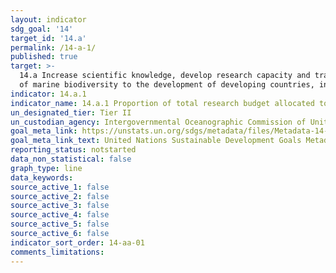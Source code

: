 ```yaml
---
layout: indicator
sdg_goal: '14'
target_id: '14.a'
permalink: /14-a-1/
published: true
target: >-
  14.a Increase scientific knowledge, develop research capacity and transfer marine technology, taking into account the Intergovernmental Oceanographic Commission Criteria and Guidelines on the Transfer of Marine Technology, in order to improve ocean health and to enhance the contribution
  of marine biodiversity to the development of developing countries, in particular small island developing States and least developed countries
indicator: 14.a.1
indicator_name: 14.a.1 Proportion of total research budget allocated to research in the field of marine technology
un_designated_tier: Tier II
un_custodian_agency: Intergovernmental Oceanographic Commission of United Nations Educational, Scientific and Cultural Organization
goal_meta_link: https://unstats.un.org/sdgs/metadata/files/Metadata-14-0a-01.pdf
goal_meta_link_text: United Nations Sustainable Development Goals Metadata (PDF 4.0 MB)
reporting_status: notstarted
data_non_statistical: false
graph_type: line
data_keywords:  
source_active_1: false
source_active_2: false
source_active_3: false
source_active_4: false
source_active_5: false
source_active_6: false
indicator_sort_order: 14-aa-01
comments_limitations: 
---
```

